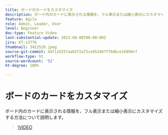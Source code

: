 ```yaml
---
title: ボードのカードをカスタマイズ
description: ボード内のカードに表示される情報を、フル表示または縮小表示にカスタマイズする方法について説明します。
feature: Agile
role: Admin, Leader, User
level: Beginner
doc-type: Feature Video
last-substantial-update: 2023-08-08T00:00:00Z
jira: KT-13776
thumbnail: 3422520.jpeg
source-git-commit: d4f12d257aa65f2a72ca952467ff0dbce1b999cf
workflow-type: ht
source-wordcount: '52'
ht-degree: 100%

---
```



# ボードのカードをカスタマイズ

ボード内のカードに表示される情報を、フル表示または縮小表示にカスタマイズする方法について説明します。

>[!VIDEO](https://video.tv.adobe.com/v/3422520/?learn=on)
